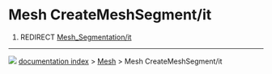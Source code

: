# Mesh CreateMeshSegment/it
1.  REDIRECT [Mesh_Segmentation/it](Mesh_Segmentation/it.md)



---
![](images/Button_right.svg) [documentation index](../README.md) > [Mesh](Mesh_Workbench.md) > Mesh CreateMeshSegment/it
